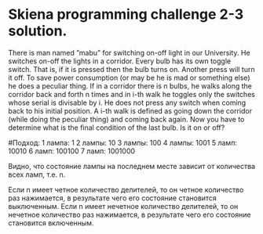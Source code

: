 # Skiena programming challenge 2-3 solution. 

There is man named ”mabu” for switching on-off light in our University. He switches on-off the lights in a corridor. Every bulb has its own toggle switch. That is, if it is pressed then the bulb turns on. Another press will turn it off. To save power consumption (or may be he is mad or something else) he does a peculiar thing. If in a corridor there is n bulbs, he walks along the corridor back and forth n times and in i-th walk he toggles only the switches whose serial is divisable by i. He does not press any switch when coming back to his initial position. A i-th walk is defined as going down the corridor (while doing the peculiar thing) and coming back again. Now you have to determine what is the final condition of the last bulb. Is it on or off?


#Подход:
1 лампа: 1
2 лампы: 10
3 лампы: 100
4 лампы: 1001
5 ламп: 10010
6 ламп: 100100
7 ламп: 1001000

Видно, что состояние лампы на последнем месте зависит от количества всех ламп, т.е. n.

Если n имеет четное количество делителей, то он четное количество раз нажимается, в результате чего его состояние становится выключенным.
Если n имеет нечетное количество делителей, то он нечетное количество раз нажимается, в результате чего его состояние становится включенным.
